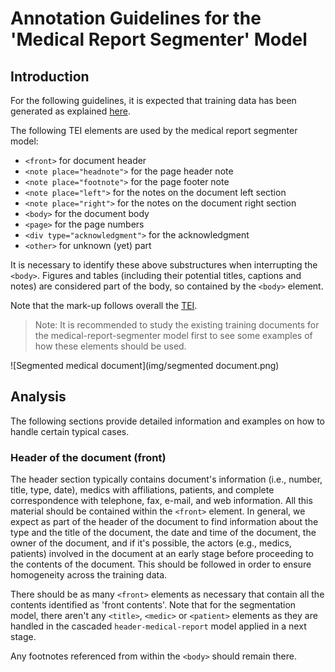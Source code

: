 # Annotation Guidelines for the 'Medical Report Segmenter' Model

## Introduction

For the following guidelines, it is expected that training data has been generated as explained [here](../Training-the-models-of-Grobid/#generation-of-training-data).

The following TEI elements are used by the medical report segmenter model:

* `<front>` for document header
* `<note place="headnote">` for the page header note
* `<note place="footnote">` for the page footer note
* `<note place="left">` for the notes on the document left section
* `<note place="right">` for the notes on the document right section
* `<body>` for the document body
* `<page>` for the page numbers
* `<div type="acknowledgment">` for the acknowledgment
* `<other>` for unknown (yet) part

It is necessary to identify these above substructures when interrupting the `<body>`. Figures and tables (including their potential titles, captions and notes) are considered part of the body, so contained by the `<body>` element.

Note that the mark-up follows overall the [TEI](http://www.tei-c.org). 

> Note: It is recommended to study the existing training documents for the medical-report-segmenter model first to see some examples of how these elements should be used.

![Segmented medical document](img/segmented document.png)

## Analysis

The following sections provide detailed information and examples on how to handle certain typical cases.

### Header of the document (front)

The header section typically contains document's information (i.e., number, title, type, date), medics with affiliations, patients, and complete correspondence with telephone, fax, e-mail, and web information. All this material should be contained within the `<front>` element. In general, we expect as part of the header of the document to find information about the type and the title of the document, the date and time of the document, the owner of the document, and if it's possible, the actors (e.g., medics, patients) involved in the document at an early stage before proceeding to the contents of the document.  This should be followed in order to ensure homogeneity across the training data.

There should be as many `<front>` elements as necessary that contain all the contents identified as 'front contents'. Note that for the segmentation model, there aren't any `<title>`, `<medic>` or `<patient>` elements as they are handled in the cascaded `header-medical-report` model applied in a next stage.

Any footnotes referenced from within the `<body>` should remain there.

